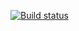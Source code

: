 [![Build status](https://ci.appveyor.com/api/projects/status/ipytweyv6voyf6wh?svg=true)](https://ci.appveyor.com/project/Maximus-89/api)
